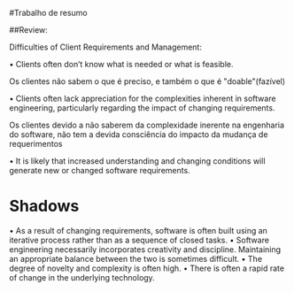 #Trabalho de resumo

##Review:

Difficulties of Client Requirements and Management: 

• Clients often don’t know what is needed or what is feasible.

  Os clientes não sabem o que é preciso, e também o que é "doable"(fazível)

• Clients often lack appreciation for the complexities inherent in software engineering, particularly regarding the impact of changing requirements.

  Os clientes devido a não saberem da complexidade inerente na engenharia do software, não tem a devida consciência do impacto da mudança de requerimentos

•  It is likely that increased understanding and changing conditions will generate new or changed software requirements.    

#             Shadows           #


• As a result of changing requirements, software is often built using an iterative process rather than as a sequence of closed tasks.
• Software engineering necessarily incorporates creativity and discipline. Maintaining an appropriate balance between the two is sometimes difficult.
• The degree of novelty and complexity is often high.
• There is often a rapid rate of change in the underlying technology. 
